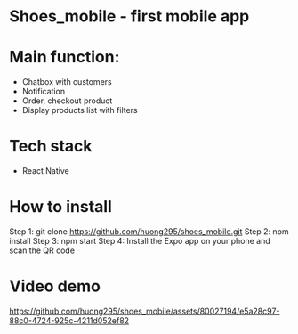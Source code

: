 # Shoes_mobile - first mobile app 
# Main function: 
- Chatbox with customers
- Notification
- Order, checkout product
- Display products list with filters
# Tech stack 
- React Native 
# How to install 
Step 1: git clone https://github.com/huong295/shoes_mobile.git
Step 2: npm install 
Step 3: npm start 
Step 4: Install the Expo app on your phone and scan the QR code 
# Video demo 
https://github.com/huong295/shoes_mobile/assets/80027194/e5a28c97-88c0-4724-925c-4211d052ef82

